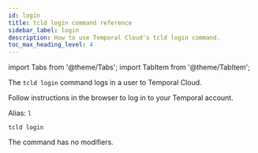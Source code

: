 ```yaml
---
id: login
title: tcld login command reference
sidebar_label: login
description: How to use Temporal Cloud's tcld login command.
toc_max_heading_level: 4
---
```


<!-- THIS FILE IS GENERATED. DO NOT EDIT THIS FILE DIRECTLY -->

import Tabs from '@theme/Tabs';
import TabItem from '@theme/TabItem';

The `tcld login` command logs in a user to Temporal Cloud.

Follow instructions in the browser to log in to your Temporal account.

Alias: `l`

`tcld login`

The command has no modifiers.

